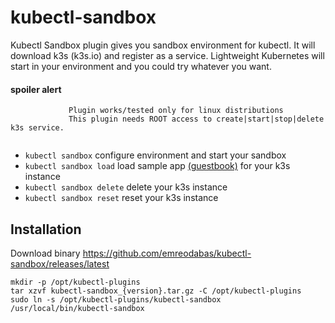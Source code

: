 # kubectl-sandbox

Kubectl Sandbox plugin gives you sandbox environment for kubectl. It will download k3s (k3s.io) and register as a service. Lightweight Kubernetes will start in your environment and you could try whatever you want.

#### spoiler alert

 ```                  
              Plugin works/tested only for linux distributions
              This plugin needs ROOT access to create|start|stop|delete k3s service.
              
 ```

- `kubectl sandbox` configure environment and start your sandbox
- `kubectl sandbox load` load sample app [(guestbook)](https://raw.githubusercontent.com/kubernetes/examples/master/guestbook/all-in-one/guestbook-all-in-one.yaml) for your k3s instance 
- `kubectl sandbox delete` delete your k3s instance
- `kubectl sandbox reset` reset your k3s instance


## Installation

 Download binary
 https://github.com/emreodabas/kubectl-sandbox/releases/latest
 
 ```
mkdir -p /opt/kubectl-plugins
tar xzvf kubectl-sandbox_{version}.tar.gz -C /opt/kubectl-plugins
sudo ln -s /opt/kubectl-plugins/kubectl-sandbox /usr/local/bin/kubectl-sandbox

 ```
